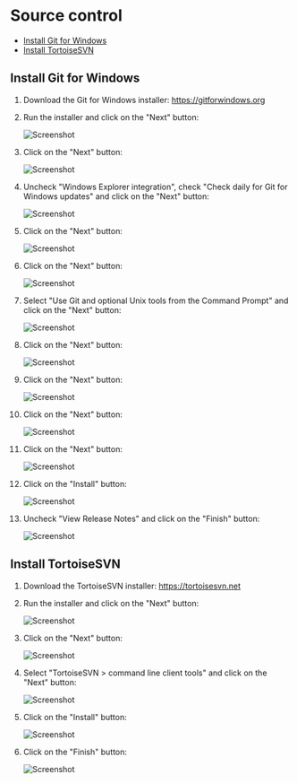 # Source control

- [Install Git for Windows](#install-git-for-windows)
- [Install TortoiseSVN](#install-tortoisesvn)

## Install Git for Windows

1. Download the Git for Windows installer: https://gitforwindows.org

1. Run the installer and click on the "Next" button:

    ![Screenshot](images/git_for_windows_install_01.png?raw=true)

1. Click on the "Next" button:

    ![Screenshot](images/git_for_windows_install_02.png?raw=true)

1. Uncheck "Windows Explorer integration", check "Check daily for Git for Windows updates" and click on the "Next" button:

    ![Screenshot](images/git_for_windows_install_03.png?raw=true)

1. Click on the "Next" button:

    ![Screenshot](images/git_for_windows_install_04.png?raw=true)

1. Click on the "Next" button:

    ![Screenshot](images/git_for_windows_install_05.png?raw=true)

1. Select "Use Git and optional Unix tools from the Command Prompt" and click on the "Next" button:

    ![Screenshot](images/git_for_windows_install_06.png?raw=true)

1. Click on the "Next" button:

    ![Screenshot](images/git_for_windows_install_07.png?raw=true)

1. Click on the "Next" button:

    ![Screenshot](images/git_for_windows_install_08.png?raw=true)

1. Click on the "Next" button:

    ![Screenshot](images/git_for_windows_install_09.png?raw=true)

1. Click on the "Next" button:

    ![Screenshot](images/git_for_windows_install_10.png?raw=true)

1. Click on the "Install" button:

    ![Screenshot](images/git_for_windows_install_11.png?raw=true)

1. Uncheck "View Release Notes" and click on the "Finish" button:

    ![Screenshot](images/git_for_windows_install_12.png?raw=true)

## Install TortoiseSVN

1. Download the TortoiseSVN installer: https://tortoisesvn.net

1. Run the installer and click on the "Next" button:

    ![Screenshot](images/tortoisesvn_install_01.png?raw=true)

1. Click on the "Next" button:

    ![Screenshot](images/tortoisesvn_install_02.png?raw=true)

1. Select "TortoiseSVN > command line client tools" and click on the "Next" button:

    ![Screenshot](images/tortoisesvn_install_03.png?raw=true)

1. Click on the "Install" button:

    ![Screenshot](images/tortoisesvn_install_04.png?raw=true)

1. Click on the "Finish" button:

    ![Screenshot](images/tortoisesvn_install_05.png?raw=true)
    